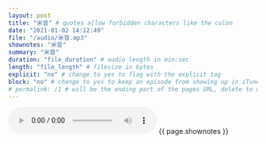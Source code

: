 ```yaml
---
layout: post
title: "米音" # quotes allow forbidden characters like the colon
date: "2021-01-02 14:12:49"
file: "/audio/米音.mp3"
shownotes: "米音"
summary: "米音"
duration: "file_duration" # audio length in min:sec
length: "file_length" # filesize in bytes
explicit: "no" # change to yes to flag with the explicit tag
block: "no" # change to yes to keep an episode from showing up in iTunes
# permalink: /1 # will be the ending part of the pages URL, delete to default to the title
---
```


<audio controls>
<source src="{{site.url}}{{site.baseurl}}{{ page.file }}" type="audio/x-mp3">
Your browser does not support the audio element.
</audio>
{{ page.shownotes }}
